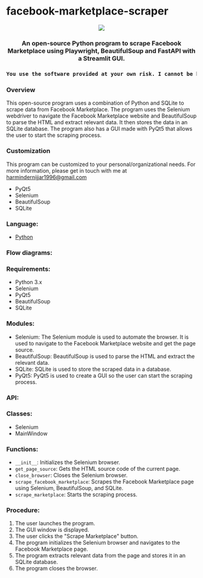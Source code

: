 # facebook-marketplace-scraper

<p align="center">
<img src="https://i.imgur.com/pYkazPj.png">
</p>
<h3 align="center">An open-source Python program to scrape Facebook Marketplace using Playwright, BeautifulSoup and FastAPI with a Streamlit GUI.
<h3 align="center">

```diff
You use the software provided at your own risk. I cannot be held responsible for any potential consequences, including potential bans from Meta.
```
### Overview
This open-source program uses a combination of Python and SQLite  to scrape data from Facebook Marketplace. The program uses the Selenium webdriver to navigate the Facebook Marketplace website and BeautifulSoup to parse the HTML and extract relevant data. It then stores the data in an SQLite database. The program also has a GUI made with PyQt5 that allows the user to start the scraping process.

### Customization
This program can be customized to your personal/organizational needs. For more information, please get in touch with me at harmindernijjar1996@gmail.com
- PyQt5 
- Selenium 
- BeautifulSoup 
- SQLite 
  
### Language: 
- [Python](https://www.python.org/)
  
### Flow diagrams:

### Requirements:
- Python 3.x
- Selenium
- PyQt5 
- BeautifulSoup 
- SQLite
  
 ### Modules:
- Selenium: The Selenium module is used to automate the browser. It is used to navigate to the Facebook Marketplace website and get the page source.
- BeautifulSoup: BeautifulSoup is used to parse the HTML and extract the relevant data.
- SQLite: SQLite is used to store the scraped data in a database.
- PyQt5: PyQt5 is used to create a GUI so the user can start the scraping process.
  
 ### API:
  
 ### Classes:
- Selenium 
- MainWindow
  
### Functions:
- `__init__`: Initializes the Selenium browser. 
- `get_page_source`: Gets the HTML source code of the current page. 
- `close_browser`: Closes the Selenium browser. 
- `scrape_facebook_marketplace`: Scrapes the Facebook Marketplace page using Selenium, BeautifulSoup, and SQLite. 
- `scrape_marketplace`: Starts the scraping process.
 
### Procedure:
1. The user launches the program.
2. The GUI window is displayed.
3. The user clicks the "Scrape Marketplace" button.
4. The program initializes the Selenium browser and navigates to the Facebook Marketplace page.
5. The program extracts relevant data from the page and stores it in an SQLite database.
6. The program closes the browser. 
